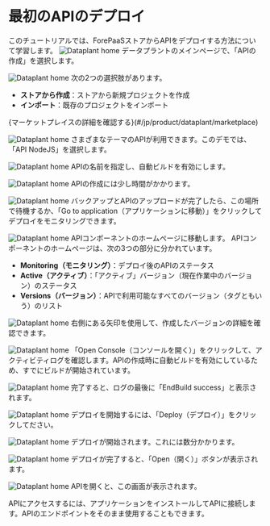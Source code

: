# 最初のAPIのデプロイ

このチュートリアルでは、ForePaaSストアからAPIをデプロイする方法について学習します。
![Dataplant home](picts/api_home.png)
データプラントのメインページで、「APIの作成」を選択します。

![Dataplant home](picts/api_store.PNG)
次の2つの選択肢があります。
* __ストアから作成__：ストアから新規プロジェクトを作成
* __インポート__：既存のプロジェクトをインポート

{マーケットプレイスの詳細を確認する}(#/jp/product/dataplant/marketplace)

![Dataplant home](picts/api_store2.PNG)
さまざまなテーマのAPIが利用できます。このデモでは、「API NodeJS」を選択します。

![Dataplant home](picts/api_settings.PNG)
APIの名前を指定し、自動ビルドを有効にします。 

![Dataplant home](picts/api_creation.PNG)
APIの作成には少し時間がかかります。

![Dataplant home](picts/api_created.PNG)
バックアップとAPIのアップロードが完了したら、この場所で待機するか、「Go to application（アプリケーションに移動）」をクリックしてデプロイをモニタリングできます。

![Dataplant home](picts/api_building1.PNG)
APIコンポーネントのホームページに移動します。
APIコンポーネントのホームページは、次の3つの部分に分かれています。
* __Monitoring（モニタリング）__：デプロイ後のAPIのステータス
* __Active（アクティブ）__：「アクティブ」バージョン（現在作業中のバージョン）のステータス
* __Versions（バージョン）__：APIで利用可能なすべてのバージョン（タグともいう）のリスト

![Dataplant home](picts/api_building.PNG)
右側にある矢印を使用して、作成したバージョンの詳細を確認できます。

![Dataplant home](picts/api_buildinglogs.PNG)
「Open Console（コンソールを開く）」をクリックして、アクティビティログを確認します。APIの作成時に自動ビルドを有効にしているため、すでにビルドが開始されています。 

![Dataplant home](picts/api_logs.PNG)
完了すると、ログの最後に「EndBuild success」と表示されます。

![Dataplant home](picts/api_dpl.PNG)
デプロイを開始するには、「Deploy（デプロイ）」をクリックしてださい。

![Dataplant home](picts/api_deploying.PNG)
デプロイが開始されます。これには数分かかります。

![Dataplant home](picts/api_deployed.PNG)
デプロイが完了すると、「Open（開く）」ボタンが表示されます。

![Dataplant home](picts/open.png)
APIを開くと、この画面が表示されます。

APIにアクセスするには、アプリケーションをインストールしてAPIに接続します。APIのエンドポイントをそのまま使用することもできます。